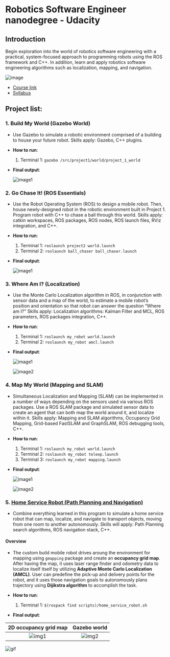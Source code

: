 # Robotics Software Engineer nanodegree - Udacity

## Introduction

  Begin exploration into the world of robotics software engineering with a practical, system-focused approach to programming robots using the ROS framework and C++. In addition, learn and apply robotics software engineering algorithms such as localization, mapping, and navigation.
  
  ![image](https://github.com/kvnptl/robo_nd/blob/master/udacity_robo-nd.jpg)

  - [Course link](https://www.udacity.com/course/robotics-software-engineer--nd209)
  - [Syllabus](https://d20vrrgs8k4bvw.cloudfront.net/documents/en-US/nd209_Robo_syllabus_v2.pdf)

## Project list:
###  1. **Build My World** (Gazebo World)
   - Use Gazebo to simulate a robotic environment comprised of a building to house your future robot. Skills apply: Gazebo, C++ plugins.
   
   - **How to run**:
      1. Terminal 1: `gazebo /src/project1/world/project_1_world`
    
   - **Final output**:
   
      ![image1](https://github.com/kvnptl/robo_nd/blob/master/project1_Build_My_World/gazebo_world.png)


###  2. **Go Chase It!** (ROS Essentials)
   - Use the Robot Operating System (ROS) to design a mobile robot. Then, house newly-designed robot in the robotic environment built in Project 1. Program robot with C++ to chase a ball through this world. Skills apply: catkin workspaces, ROS packages, ROS nodes, ROS launch files, RViz integration, and C++.
   
   - **How to run**:
      1. Terminal 1: `roslaunch project2 world.launch`
      2. Terminal 2: `roslaunch ball_chaser ball_chaser.launch`
    
   - **Final output**:
   
      ![image1](https://github.com/kvnptl/robo_nd/blob/master/project2_Go_Chase_It/project2_Go%20Chase%20It.gif)


###  3. **Where Am I?** (Localization)
   - Use the Monte Carlo Localization algorithm in ROS, in conjunction with sensor data and a map of the world, to estimate a mobile robot’s position and orientation so that robot can answer the question “Where am I?” Skills apply: Localization algorithms: Kalman Filter and MCL, ROS parameters, ROS packages integration, C++.
   
   - **How to run**:
      1. Terminal 1: `roslaunch my_robot world.launch`
      2. Terminal 2: `roslaunch my_robot amcl.launch`
    
   - **Final output**:
   
      ![image1](https://github.com/kvnptl/robo_nd/blob/master/project3_Where_Am_I/1.png)

      ![image2](https://github.com/kvnptl/robo_nd/blob/master/project3_Where_Am_I/2.png)


###  4. **Map My World** (Mapping and SLAM)
   - Simultaneous Localization and Mapping (SLAM) can be implemented in a number of ways depending on the sensors used via various ROS packages. Use a ROS SLAM package and simulated sensor data to create an agent that can both map the world around it, and localize within it. Skills apply: Mapping and SLAM algorithms, Occupancy Grid Mapping, Grid-based FastSLAM and GraphSLAM, ROS debugging tools, C++.

   - **How to run**:
      1. Terminal 1: `roslaunch my_robot world.launch`
      2. Terminal 2: `roslaunch my_robot teleop.launch`
      3. Terminal 3: `roslaunch my_robot mapping.launch`
    
   - **Final output**:
   
      ![image1](https://github.com/kvnptl/robo_nd/blob/master/project4_Map_My_World/2D%20map%202.png)

      ![image2](https://github.com/kvnptl/robo_nd/blob/master/project4_Map_My_World/3D%20map%202.png)


###  5. [**Home Service Robot** (Path Planning and Navigation)](https://github.com/kvnptl/robo_nd/blob/master/src/project5_home_service_robot/README.md)
   - Combine everything learned in this program to simulate a home service robot that can map, localize, and navigate to transport objects, moving from one room to another autonomously. Skills will apply: Path Planning search algorithms, ROS navigation stack, C++.
   
   #### Overview
   - The custom build mobile robot drives aroung the environment for mapping using `gmapping` package and create an **occupancy grid map**. After having the map, it uses laser range finder and odometry data to localize itself itself by utilizing **Adaptive Monte Carlo Localization (AMCL)**. User can predefine the pick-up and delivery points for the robot, and it uses those navigation goals to autonomously plans trajectory using **Dijikstra algorithm** to accomplish the task. 
   
   - **How to run**:
      1. Terminal 1: `$(rospack find scripts)/home_service_robot.sh`
    
   - **Final output**:
 
2D occupancy grid map      |  Gazebo world
:-------------------------:|:-------------------------:
![img1](https://github.com/kvnptl/robo_nd/blob/master/project5_Home_Service_Robot/2D%20map.png)  |  ![img2](https://github.com/kvnptl/robo_nd/blob/master/project5_Home_Service_Robot/gazebo%20world.png)

  ![gif](https://github.com/kvnptl/robo_nd/blob/master/project5_Home_Service_Robot/home-service-robot.gif)
